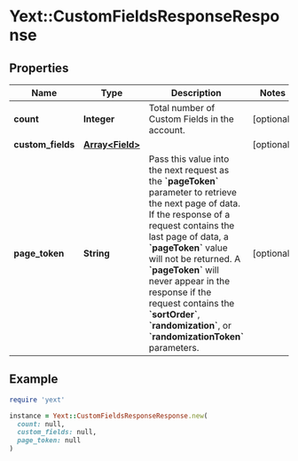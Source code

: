 # Yext::CustomFieldsResponseResponse

## Properties

| Name | Type | Description | Notes |
| ---- | ---- | ----------- | ----- |
| **count** | **Integer** | Total number of Custom Fields in the account. | [optional] |
| **custom_fields** | [**Array&lt;Field&gt;**](Field.md) |  | [optional] |
| **page_token** | **String** |  Pass this value into the next request as the **&#x60;pageToken&#x60;** parameter to retrieve the next page of data.  If the response of a request contains the last page of data, a **&#x60;pageToken&#x60;** value will not be returned. A **&#x60;pageToken&#x60;** will never appear in the response if the request contains the **&#x60;sortOrder&#x60;**, **&#x60;randomization&#x60;**, or **&#x60;randomizationToken&#x60;** parameters.  | [optional] |

## Example

```ruby
require 'yext'

instance = Yext::CustomFieldsResponseResponse.new(
  count: null,
  custom_fields: null,
  page_token: null
)
```

